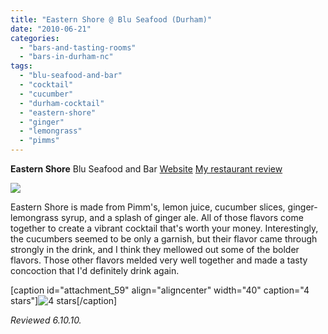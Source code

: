 ```yaml
---
title: "Eastern Shore @ Blu Seafood (Durham)"
date: "2010-06-21"
categories: 
  - "bars-and-tasting-rooms"
  - "bars-in-durham-nc"
tags: 
  - "blu-seafood-and-bar"
  - "cocktail"
  - "cucumber"
  - "durham-cocktail"
  - "eastern-shore"
  - "ginger"
  - "lemongrass"
  - "pimms"
---
```


**Eastern Shore** Blu Seafood and Bar [Website](http://bluseafoodandbar.com/) [My restaurant review](http://www.thegourmez.com/?p=1326)

![](http://www.thegourmez.com/gourmez/photos/blu07.JPG)

Eastern Shore is made from Pimm's, lemon juice, cucumber slices, ginger-lemongrass syrup, and a splash of ginger ale. All of those flavors come together to create a vibrant cocktail that's worth your money. Interestingly, the cucumbers seemed to be only a garnish, but their flavor came through strongly in the drink, and I think they mellowed out some of the bolder flavors. Those other flavors melded very well together and made a tasty concoction that I'd definitely drink again.

\[caption id="attachment\_59" align="aligncenter" width="40" caption="4 stars"\]![4 stars](http://s3.amazonaws.com/thegourmez-wpmedia/2009/02/rating_truffle1.gif "rating_truffle1")\[/caption\]

_Reviewed 6.10.10._
